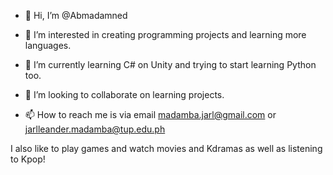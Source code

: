 - 👋 Hi, I’m @Abmadamned

- 👀 I’m interested in creating programming projects and learning more languages.

- 🌱 I’m currently learning C# on Unity and trying to start learning Python too.

- 💞️ I’m looking to collaborate on learning projects.

- 📫 How to reach me is via email madamba.jarl@gmail.com or jarlleander.madamba@tup.edu.ph

I also like to play games and watch movies and Kdramas as well as listening to Kpop!

<!---
Abmadamned/Abmadamned is a ✨ special ✨ repository because its `README.md` (this file) appears on your GitHub profile.
You can click the Preview link to take a look at your changes.
--->
